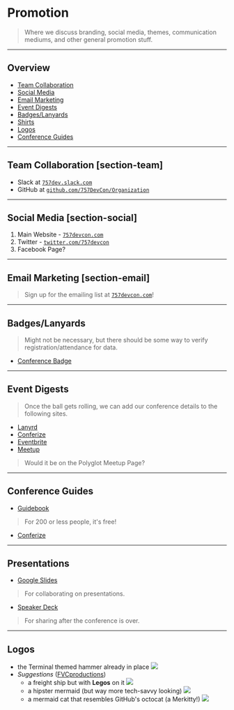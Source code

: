 # Promotion

> Where we discuss branding, social media, themes, communication mediums, and other general promotion stuff.

---

## Overview

- [Team Collaboration](#section-team)
- [Social Media](#section-social)
- [Email Marketing](#section-email)
- [Event Digests](#section-digests)
- [Badges/Lanyards](#section-badges)
- [Shirts](#section-shirts)
- [Logos](#section-logos)
- [Conference Guides](#section-guides)

---

## Team Collaboration [section-team]

- Slack at [`757dev.slack.com`](https://757dev.slack.com/)
- GitHub at [`github.com/757DevCon/Organization`](https://github.com/757DevCon/Organization)

---

## Social Media [section-social]

1. Main Website - [`757devcon.com`](http://757devcon.com)
2. Twitter - [`twitter.com/757devcon`](https://twitter.com/757devcon)
3. Facebook Page?

---

## Email Marketing [section-email]

> Sign up for the emailing list at [`757devcon.com`](http://757devcon.com)!

---

## Badges/Lanyards

> Might not be necessary, but there should be some way to verify registration/attendance for data.

- [Conference Badge](https://www.conferencebadge.com)

---

## Event Digests

> Once the ball gets rolling, we can add our conference details to the following sites.

- [Lanyrd](http://lanyrd.com)
- [Conferize](https://www.conferize.com)
- [Eventbrite](https://www.eventbrite.com/)
- [Meetup](http://meetup.com)
> Would it be on the Polyglot Meetup Page?

---

## Conference Guides

- [Guidebook](https://guidebook.com/)
> For 200 or less people, it's free!
- [Conferize](https://www.conferize.com/)

---

## Presentations

- [Google Slides](http://slides.google.com)
> For collaborating on presentations.
- [Speaker Deck](http://speakerdeck.com)
> For sharing after the conference is over.

---

## Logos

- the Terminal themed hammer already in place ![](https://pbs.twimg.com/profile_images/436701241104547840/6hlTA2hC_400x400.png)
- *Suggestions* ([FVCproductions](http://github.com/fvcproductions))
	- a freight ship but with **Legos** on it ![](http://vector-magz.com/wp-content/uploads/2013/06/cargo-ship-icon-vector.png)
	- a hipster mermaid (but way more tech-savvy looking) ![](http://i1.kym-cdn.com/photos/images/original/000/108/160/2567_81aa_480.jpeg)
	- a mermaid cat that resembles GitHub's octocat (a Merkitty!) ![](http://41.media.tumblr.com/tumblr_lydkqnnEc11qcfn87o1_500.jpg)


